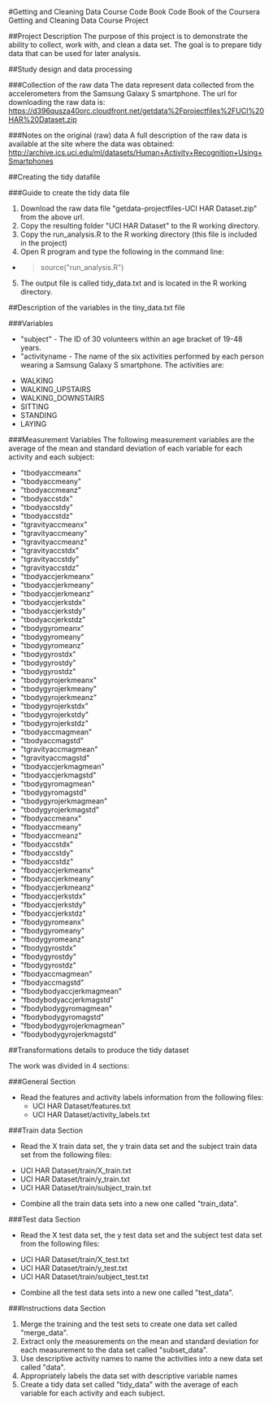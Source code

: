 #Getting and Cleaning Data Course Code Book
Code Book of the Coursera Getting and Cleaning Data Course Project

##Project Description
The purpose of this project is to demonstrate the ability to collect, work with, and clean a data set. The goal is to prepare tidy data that can be used for later analysis.

##Study design and data processing

###Collection of the raw data
The data represent data collected from the accelerometers from the Samsung Galaxy S smartphone. The url for downloading the raw data is:
https://d396qusza40orc.cloudfront.net/getdata%2Fprojectfiles%2FUCI%20HAR%20Dataset.zip 

###Notes on the original (raw) data 
A full description of the raw data is available at the site where the data was obtained:
http://archive.ics.uci.edu/ml/datasets/Human+Activity+Recognition+Using+Smartphones 

##Creating the tidy datafile

###Guide to create the tidy data file
1. Download the raw data file "getdata-projectfiles-UCI HAR Dataset.zip" from the above url.
2. Copy the resulting folder "UCI HAR Dataset" to the R working directory.
3. Copy the run_analysis.R to the R working directory (this file is included in the project)
4. Open R program and type the following in the command line: 
  - > source("run_analysis.R")
5. The output file is called tidy_data.txt and is located in the R working directory.

##Description of the variables in the tiny_data.txt file

###Variables
* "subject" - The ID of 30 volunteers within an age bracket of 19-48 years.
* "activityname - The name of the six activities performed by each person wearing a Samsung Galaxy S smartphone. The activities are:
 - WALKING
 - WALKING_UPSTAIRS
 - WALKING_DOWNSTAIRS
 - SITTING
 - STANDING
 - LAYING
 
###Measurement Variables
The following measurement variables are the average of the mean and standard deviation of each variable for each activity and each subject:
 
* "tbodyaccmeanx"
* "tbodyaccmeany"
* "tbodyaccmeanz"
* "tbodyaccstdx"
* "tbodyaccstdy"
* "tbodyaccstdz"
* "tgravityaccmeanx"
* "tgravityaccmeany"
* "tgravityaccmeanz"
* "tgravityaccstdx"
* "tgravityaccstdy"
* "tgravityaccstdz"
* "tbodyaccjerkmeanx"
* "tbodyaccjerkmeany"
* "tbodyaccjerkmeanz"
* "tbodyaccjerkstdx"
* "tbodyaccjerkstdy"
* "tbodyaccjerkstdz"
* "tbodygyromeanx"
* "tbodygyromeany"
* "tbodygyromeanz"
* "tbodygyrostdx"
* "tbodygyrostdy"
* "tbodygyrostdz"
* "tbodygyrojerkmeanx"
* "tbodygyrojerkmeany"
* "tbodygyrojerkmeanz"
* "tbodygyrojerkstdx"
* "tbodygyrojerkstdy"
* "tbodygyrojerkstdz"
* "tbodyaccmagmean"
* "tbodyaccmagstd"
* "tgravityaccmagmean"
* "tgravityaccmagstd"
* "tbodyaccjerkmagmean"
* "tbodyaccjerkmagstd"
* "tbodygyromagmean"
* "tbodygyromagstd"
* "tbodygyrojerkmagmean"
* "tbodygyrojerkmagstd"
* "fbodyaccmeanx"
* "fbodyaccmeany"
* "fbodyaccmeanz"
* "fbodyaccstdx"
* "fbodyaccstdy"
* "fbodyaccstdz"
* "fbodyaccjerkmeanx"
* "fbodyaccjerkmeany"
* "fbodyaccjerkmeanz"
* "fbodyaccjerkstdx"
* "fbodyaccjerkstdy"
* "fbodyaccjerkstdz"
* "fbodygyromeanx"
* "fbodygyromeany"
* "fbodygyromeanz"
* "fbodygyrostdx"
* "fbodygyrostdy"
* "fbodygyrostdz"
* "fbodyaccmagmean"
* "fbodyaccmagstd"
* "fbodybodyaccjerkmagmean"
* "fbodybodyaccjerkmagstd"
* "fbodybodygyromagmean"
* "fbodybodygyromagstd"
* "fbodybodygyrojerkmagmean"
* "fbodybodygyrojerkmagstd"

##Transformations details to produce the tidy dataset

The work was divided in 4 sections:

###General Section
* Read the features and activity labels information from the following files:
  - UCI HAR Dataset/features.txt
  - UCI HAR Dataset/activity_labels.txt

###Train data Section
* Read the X train data set, the y train data set and the subject train data set from the following files:
 - UCI HAR Dataset/train/X_train.txt
 - UCI HAR Dataset/train/y_train.txt
 - UCI HAR Dataset/train/subject_train.txt
* Combine all the train data sets into a new one called "train_data".

###Test data Section
* Read the X test data set, the y test data set and the subject test data set from the following files:
 - UCI HAR Dataset/train/X_test.txt
 - UCI HAR Dataset/train/y_test.txt
 - UCI HAR Dataset/train/subject_test.txt
* Combine all the test data sets into a new one called "test_data".

###Instructions data Section
1. Merge the training and the test sets to create one data set called "merge_data".
2. Extract only the measurements on the mean and standard deviation for each measurement to the data set called "subset_data".
3. Use descriptive activity names to name the activities into a new data set called "data".
4. Appropriately labels the data set with descriptive variable names
5. Create a tidy data set called "tidy_data" with the average of each variable for each activity and each subject.



